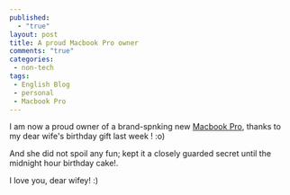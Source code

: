 ```yaml
---
published: 
  - "true"
layout: post
title: A proud Macbook Pro owner
comments: "true"
categories:
 - non-tech
tags:
 - English Blog
 - personal
 - Macbook Pro
---
```


I am now a proud owner of a brand-spnking new [Macbook Pro](http://store.apple.com/us/configure/MD103LL/A), thanks to my dear wife's birthday gift last week ! :o)

And she did not spoil any fun; kept it a closely guarded secret until the midnight hour birthday cake!.

I love you, dear wifey! :)
